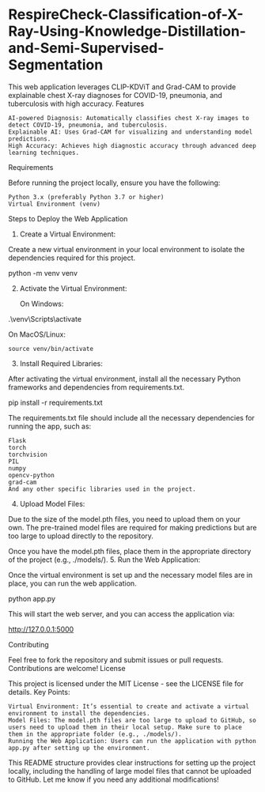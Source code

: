 # RespireCheck-Classification-of-X-Ray-Using-Knowledge-Distillation-and-Semi-Supervised-Segmentation
This web application leverages CLIP-KDViT and Grad-CAM to provide explainable chest X-ray diagnoses for COVID-19, pneumonia, and tuberculosis with high accuracy.
Features

    AI-powered Diagnosis: Automatically classifies chest X-ray images to detect COVID-19, pneumonia, and tuberculosis.
    Explainable AI: Uses Grad-CAM for visualizing and understanding model predictions.
    High Accuracy: Achieves high diagnostic accuracy through advanced deep learning techniques.

Requirements

Before running the project locally, ensure you have the following:

    Python 3.x (preferably Python 3.7 or higher)
    Virtual Environment (venv)

Steps to Deploy the Web Application
1. Create a Virtual Environment:

Create a new virtual environment in your local environment to isolate the dependencies required for this project.

python -m venv venv

2. Activate the Virtual Environment:

    On Windows:

.\venv\Scripts\activate

On MacOS/Linux:

    source venv/bin/activate

3. Install Required Libraries:

After activating the virtual environment, install all the necessary Python frameworks and dependencies from requirements.txt.

pip install -r requirements.txt

The requirements.txt file should include all the necessary dependencies for running the app, such as:

    Flask
    torch
    torchvision
    PIL
    numpy
    opencv-python
    grad-cam
    And any other specific libraries used in the project.

4. Upload Model Files:

Due to the size of the model.pth files, you need to upload them on your own. The pre-trained model files are required for making predictions but are too large to upload directly to the repository.

Once you have the model.pth files, place them in the appropriate directory of the project (e.g., ./models/).
5. Run the Web Application:

Once the virtual environment is set up and the necessary model files are in place, you can run the web application.

python app.py

This will start the web server, and you can access the application via:

http://127.0.0.1:5000

Contributing

Feel free to fork the repository and submit issues or pull requests. Contributions are welcome!
License

This project is licensed under the MIT License - see the LICENSE file for details.
Key Points:

    Virtual Environment: It’s essential to create and activate a virtual environment to install the dependencies.
    Model Files: The model.pth files are too large to upload to GitHub, so users need to upload them in their local setup. Make sure to place them in the appropriate folder (e.g., ./models/).
    Running the Web Application: Users can run the application with python app.py after setting up the environment.

This README structure provides clear instructions for setting up the project locally, including the handling of large model files that cannot be uploaded to GitHub. Let me know if you need any additional modifications!
